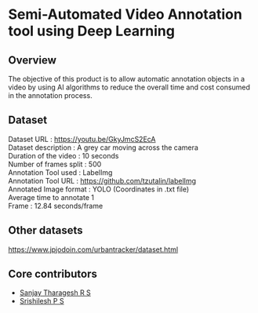 # Semi-Automated Video Annotation tool using Deep Learning

## Overview


The objective of this product is to allow automatic annotation objects in a video by using AI algorithms to reduce the overall time and cost consumed in the annotation process.

## Dataset

Dataset URL			: https://youtu.be/GkyJmcS2EcA  
Dataset description		: A grey car moving across the camera  
Duration of the video 		: 10 seconds  
Number of frames split		: 500  
Annotation Tool used		: LabelImg  
Annotation Tool URL		: https://github.com/tzutalin/labelImg  
Annotated Image format	: YOLO (Coordinates in .txt file)  
Average time to annotate 1  
Frame				: 12.84 seconds/frame

## Other datasets
https://www.jpjodoin.com/urbantracker/dataset.html

## Core contributors

- [Sanjay Tharagesh R S](https://github.com/sanjaytharagesh31)  
- [Srishilesh P S](https://github.com/srishilesh)
